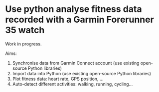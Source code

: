 # Use python analyse fitness data recorded with a Garmin Forerunner 35 watch 

Work in progress.

Aims:
1) Synchronise data from Garmin Connect account (use existing open-source Python libraries)
2) Import data into Python (use existing open-source Python libraries)
3) Plot fitness data: heart rate, GPS position, ...
4) Auto-detect different activities: walking, running, cycling...
